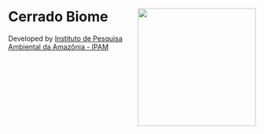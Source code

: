 <div>
    <img src='.https://ipam.org.br/wp-content/uploads/2015/09/avatar-noticia.jpg' height='auto' width='240' align='right'>
    <h1>Cerrado Biome</h1>
</div>

Developed by [ Instituto de Pesquisa Ambiental da Amazônia - IPAM](https://ipam.org.br/)<br>
